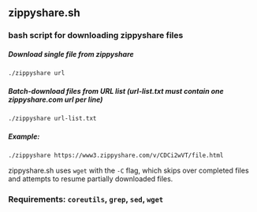 ## zippyshare.sh
### bash script for downloading zippyshare files

##### Download single file from zippyshare

```bash
./zippyshare url
```

##### Batch-download files from URL list (url-list.txt must contain one zippyshare.com url per line)

```bash
./zippyshare url-list.txt
```

##### Example:

```bash
./zippyshare https://www3.zippyshare.com/v/CDCi2wVT/file.html
```

zippyshare.sh uses `wget` with the `-C` flag, which skips over completed files and attempts to resume partially downloaded files.

### Requirements: `coreutils`, `grep`, `sed`, **`wget`**
